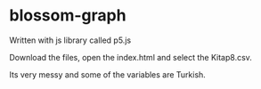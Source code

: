 # blossom-graph
Written with js library called p5.js

Download the files, open the index.html and select the Kitap8.csv.

Its very messy and some of the variables are Turkish.
